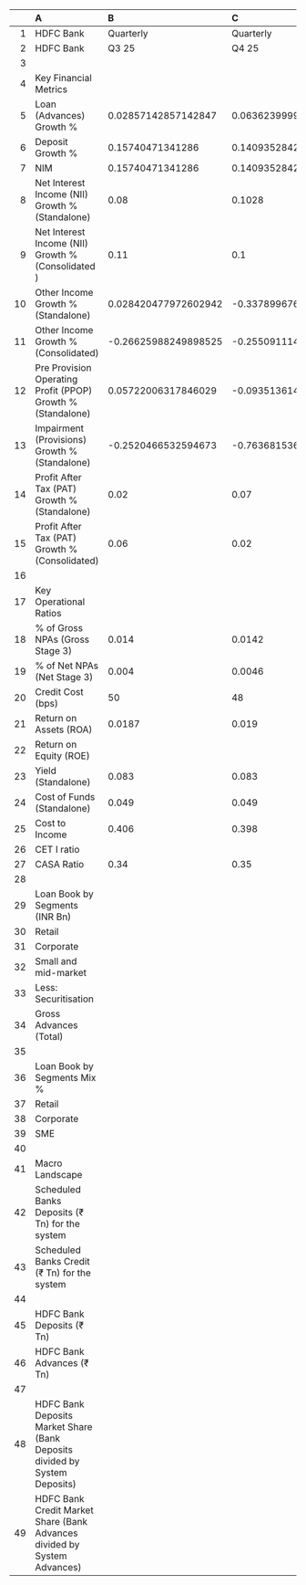 |    | A                                                                          | B                    | C                    | D                   |
|---:|:---------------------------------------------------------------------------|:---------------------|:---------------------|:--------------------|
|  1 | HDFC Bank                                                                  | Quarterly            | Quarterly            | Quarterly           |
|  2 | HDFC Bank                                                                  | Q3 25                | Q4 25                | Q1 26               |
|  3 |                                                                            |                      |                      |                     |
|  4 | Key Financial Metrics                                                      |                      |                      |                     |
|  5 | Loan (Advances) Growth %                                                   | 0.02857142857142847  | 0.0636239999999999   | 0.06803765340350698 |
|  6 | Deposit Growth %                                                           | 0.15740471341286     | 0.14093528422796697  | 0.16174069832606408 |
|  7 | NIM                                                                        | 0.15740471341286     | 0.14093528422796697  | 0.16174069832606408 |
|  8 | Net Interest Income (NII) Growth % (Standalone)                            | 0.08                 | 0.1028               | 0.054               |
|  9 | Net Interest Income (NII) Growth % (Consolidated )                         | 0.11                 | 0.1                  | 0.113               |
| 10 | Other Income Growth % (Standalone)                                         | 0.028420477972602942 | -0.3378996765980872  | 1.0368959450174398  |
| 11 | Other Income Growth % (Consolidated)                                       | -0.26625988249898525 | -0.2550911144554864  | 0.2886523636336966  |
| 12 | Pre Provision Operating Profit (PPOP) Growth % (Standalone)                | 0.05722006317846029  | -0.09351361470015962 | 0.49610628420608394 |
| 13 | Impairment (Provisions) Growth % (Standalone)                              | -0.2520466532594673  | -0.763681536808263   | 4.5500757092457516  |
| 14 | Profit After Tax (PAT) Growth % (Standalone)                               | 0.02                 | 0.07                 | 0.122               |
| 15 | Profit After Tax (PAT) Growth % (Consolidated)                             | 0.06                 | 0.02                 | 0.071               |
| 16 |                                                                            |                      |                      |                     |
| 17 | Key Operational Ratios                                                     |                      |                      |                     |
| 18 | % of Gross NPAs (Gross Stage 3)                                            | 0.014                | 0.0142               | 0.0133              |
| 19 | % of Net NPAs (Net Stage 3)                                                | 0.004                | 0.0046               | 0.0043              |
| 20 | Credit Cost (bps)                                                          | 50                   | 48                   | 56                  |
| 21 | Return on Assets (ROA)                                                     | 0.0187               | 0.019                | 0.0193              |
| 22 | Return on Equity (ROE)                                                     |                      |                      | 0.147               |
| 23 | Yield (Standalone)                                                         | 0.083                | 0.083                | 0.081               |
| 24 | Cost of Funds (Standalone)                                                 | 0.049                | 0.049                | 0.048               |
| 25 | Cost to Income                                                             | 0.406                | 0.398                | 0.396               |
| 26 | CET I ratio                                                                |                      |                      | 0.174               |
| 27 | CASA Ratio                                                                 | 0.34                 | 0.35                 | 0.34                |
| 28 |                                                                            |                      |                      |                     |
| 29 | Loan Book by Segments (INR Bn)                                             |                      |                      |                     |
| 30 | Retail                                                                     |                      |                      | 15215               |
| 31 | Corporate                                                                  |                      |                      | 7082                |
| 32 | Small and mid-market                                                       |                      |                      | 5523                |
| 33 | Less: Securitisation                                                       |                      |                      | -1288               |
| 34 | Gross Advances (Total)                                                     |                      |                      | 26532               |
| 35 |                                                                            |                      |                      |                     |
| 36 | Loan Book by Segments Mix %                                                |                      |                      |                     |
| 37 | Retail                                                                     |                      |                      | 0.5469086987778576  |
| 38 | Corporate                                                                  |                      |                      | 0.2545650611071172  |
| 39 | SME                                                                        |                      |                      | 0.19852624011502515 |
| 40 |                                                                            |                      |                      |                     |
| 41 | Macro Landscape                                                            |                      |                      |                     |
| 42 | Scheduled Banks Deposits (₹ Tn) for the system                             |                      |                      | 239.16              |
| 43 | Scheduled Banks Credit (₹ Tn) for the system                               |                      |                      | 189.56              |
| 44 |                                                                            |                      |                      |                     |
| 45 | HDFC Bank Deposits (₹ Tn)                                                  |                      |                      | 27.64               |
| 46 | HDFC Bank Advances (₹ Tn)                                                  |                      |                      | 26.3                |
| 47 |                                                                            |                      |                      |                     |
| 48 | HDFC Bank Deposits Market Share (Bank Deposits divided by System Deposits) |                      |                      | 0.1155711657467804  |
| 49 | HDFC Bank Credit Market Share (Bank Advances divided by System Advances)   |                      |                      | 0.1387423507069002  |